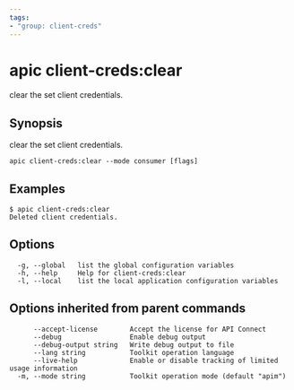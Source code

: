 ```yaml
---
tags:
- "group: client-creds"
---
```

# apic client-creds:clear

clear the set client credentials. 

## Synopsis

clear the set client credentials. 

```
apic client-creds:clear --mode consumer [flags]
```

## Examples

```
$ apic client-creds:clear
Deleted client credentials.

```


## Options

```
  -g, --global   list the global configuration variables
  -h, --help     Help for client-creds:clear
  -l, --local    list the local application configuration variables
```

## Options inherited from parent commands

```
      --accept-license        Accept the license for API Connect
      --debug                 Enable debug output
      --debug-output string   Write debug output to file
      --lang string           Toolkit operation language
      --live-help             Enable or disable tracking of limited usage information
  -m, --mode string           Toolkit operation mode (default "apim")
```
